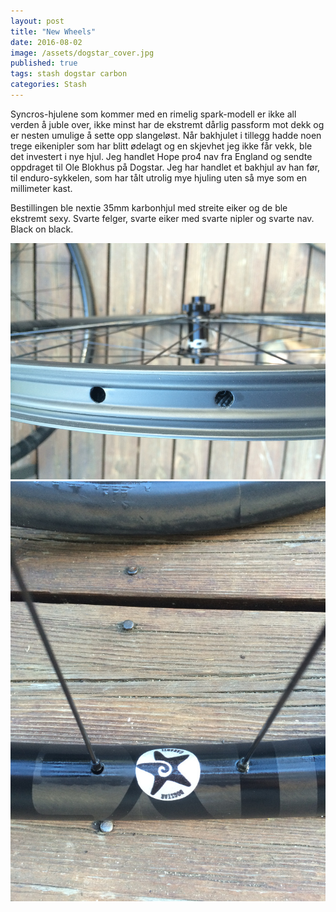 ```yaml
---
layout: post
title: "New Wheels"
date: 2016-08-02
image: /assets/dogstar_cover.jpg
published: true
tags: stash dogstar carbon
categories: Stash
---
```


Syncros-hjulene som kommer med en rimelig spark-modell er ikke all verden å juble over, ikke minst har de ekstremt dårlig passform mot dekk og er nesten umulige å sette opp slangeløst. Når bakhjulet i tillegg hadde noen trege eikenipler som har blitt ødelagt og en skjevhet jeg ikke får vekk, ble det investert i nye hjul. Jeg handlet Hope pro4 nav fra England og sendte oppdraget til Ole Blokhus på Dogstar. Jeg har handlet et bakhjul av han før, til enduro-sykkelen, som har tålt utrolig mye hjuling uten så mye som en millimeter kast. 

Bestillingen ble nextie 35mm karbonhjul med streite eiker og de ble ekstremt sexy. Svarte felger, svarte eiker med svarte nipler og svarte nav. Black on black. 

<a href="/assets/dogstar1_b.jpg" data-lightbox="dogstar-1" data-title="Karbonhjul">
  <img src="/assets/dogstar1_s.jpg" title="Karbonhjul, hookless">
</a>

<a href="/assets/dogstar2_b.jpg" data-lightbox="dogstar-1" data-title="Karbonhjul">
  <img src="/assets/dogstar2_s.jpg" title="Karbonhjul, hookless">
</a>
